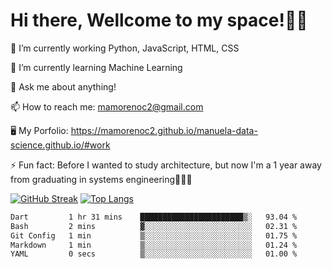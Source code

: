 # Hi there, Wellcome to my space!✌🏾

🔭 I’m currently working Python, JavaScript, HTML, CSS

🌱 I’m currently learning Machine Learning

💬 Ask me about anything!

📫 How to reach me: mamorenoc2@gmail.com

🖥️ My Porfolio: https://mamorenoc2.github.io/manuela-data-science.github.io/#work

⚡ Fun fact: Before I wanted to study architecture, but now I'm a 1 year away from graduating in systems engineering🤣🤣🤣

[![GitHub Streak](https://streak-stats.demolab.com/?user=mamorenoc2&theme=tokyonight_duo)](https://git.io/streak-stats)                 [![Top Langs](https://github-readme-stats.vercel.app/api/top-langs/?username=mamorenoc2&layout=compact&theme=tokyonight)](https://github.com/anuraghazra/github-readme-stats)

<!--START_SECTION:waka-->

```txt
Dart         1 hr 31 mins    ███████████████████████▒░   93.04 %
Bash         2 mins          ▓░░░░░░░░░░░░░░░░░░░░░░░░   02.31 %
Git Config   1 min           ▒░░░░░░░░░░░░░░░░░░░░░░░░   01.75 %
Markdown     1 min           ▒░░░░░░░░░░░░░░░░░░░░░░░░   01.24 %
YAML         0 secs          ▒░░░░░░░░░░░░░░░░░░░░░░░░   01.00 %
```

<!--END_SECTION:waka-->
